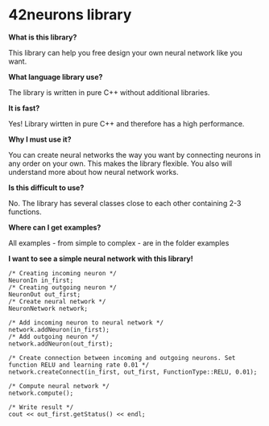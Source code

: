 # 42neurons library

**What is this library?**

This library can help you free design your own neural network like you want.

**What language library use?**

The library is written in pure C++ without additional libraries. 

**It is fast?**

Yes! Library wirtten in pure C++ and therefore has a high performance.

**Why I must use it?**

You can create neural networks the way you want by connecting neurons in any order on your own. This makes the library flexible.
You also will understand more about how neural network works.

**Is this difficult to use?**

No. The library has several classes close to each other containing 2-3 functions.

**Where can I get examples?**

All examples - from simple to complex - are in the folder examples

**I want to see a simple neural network with this library!**

	/* Creating incoming neuron */
	NeuronIn in_first; 
	/* Creating outgoing neuron */
	NeuronOut out_first;
	/* Create neural network */
	NeuronNetwork network;
	
	/* Add incoming neuron to neural network */
	network.addNeuron(in_first);
	/* Add outgoing neuron */
	network.addNeuron(out_first);
	
	/* Create connection between incoming and outgoing neurons. Set function RELU and learning rate 0.01 */
	network.createConnect(in_first, out_first, FunctionType::RELU, 0.01);
	
	/* Compute neural network */
	network.compute(); 
	
	/* Write result */
	cout << out_first.getStatus() << endl;

